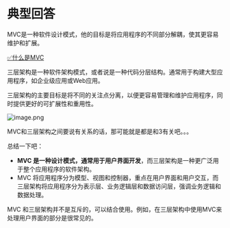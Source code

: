 # 典型回答

MVC是一种软件设计模式，他的目标是将应用程序的不同部分解耦，使其更容易维护和扩展。

[✅什么是MVC](https://www.yuque.com/hollis666/fo22bm/wbhz3f8wvd5hi3me?view=doc_embed)


三层架构是一种软件架构模式，或者说是一种代码分层结构。通常用于构建大型应用程序，如企业级应用或Web应用。

三层架构的主要目标是将不同的关注点分离，以便更容易管理和维护应用程序，同时提供更好的可扩展性和重用性。

![image.png](https://cdn.nlark.com/yuque/0/2023/png/5378072/1697714800418-84103218-5145-4061-bddb-83f7d8d5dd38.png#averageHue=%23f9f5f0&clientId=ue1544be6-ec44-4&from=paste&height=495&id=u5a15af12&originHeight=1440&originWidth=1090&originalType=binary&ratio=1&rotation=0&showTitle=false&size=619930&status=done&style=none&taskId=u5b70de54-e7ab-4ebd-ac27-bc0623ce9d3&title=&width=375)

MVC和三层架构之间要说有关系的话，那可能就是都是和3有关吧。。。

总结一下吧：

- **MVC 是一种设计模式，通常用于用户界面开发**，而三层架构是一种更广泛用于整个应用程序的软件架构。
- MVC 将应用程序分为模型、视图和控制器，重点在用户界面和用户交互，而三层架构将应用程序分为表示层、业务逻辑层和数据访问层，强调业务逻辑和数据处理。

MVC 和三层架构并不是互斥的，可以结合使用。例如，在三层架构中使用MVC来处理用户界面的部分是很常见的。
